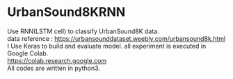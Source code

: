 # UrbanSound8KRNN  
Use RNN(LSTM cell) to classify UrbanSound8K data.  
data reference : https://urbansounddataset.weebly.com/urbansound8k.html  
I Use Keras to build and evaluate model. all experiment is executed in Google Colab.  
https://colab.research.google.com  
All codes are written in python3.  
